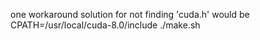 
one workaround solution for not finding 'cuda.h' would be
CPATH=/usr/local/cuda-8.0/include ./make.sh
